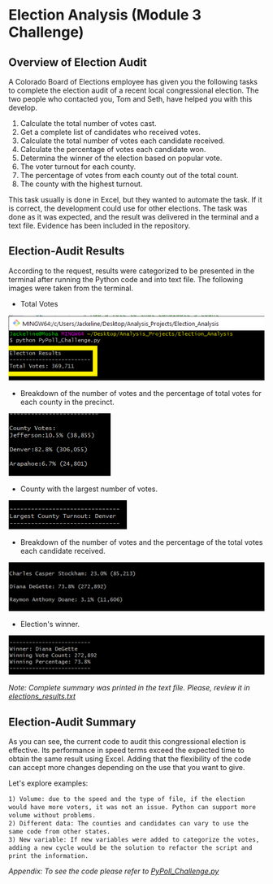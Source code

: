 # Election Analysis (Module 3 Challenge)

## Overview of Election Audit
A Colorado Board of Elections employee has given you the following tasks to complete the election audit of a recent local congressional election. The two people who contacted you, Tom and Seth, have helped you with this develop.

1. Calculate the total number of votes cast.
2. Get a complete list of candidates who received votes.
3. Calculate the total number of votes each candidate received.
4. Calculate the percentage of votes each candidate won.
5. Determina the winner of the election based on popular vote.
6. The voter turnout for each county.
7. The percentage of votes from each county out of the total count.
8. The county with the highest turnout.

This task usually is done in Excel, but they wanted to automate the task. If it is correct, the development could use for other elections.
The task was done as it was expected, and the result was delivered in the terminal and a text file. Evidence has been included in the repository.

## Election-Audit Results
According to the request, results were categorized to be presented in the terminal after running the Python code and into text file.
The following images were taken from the terminal.

  * Total Votes
  
  ![Total Votes](https://github.com/JackieCortes/ElectionAnalysis_Challenge/blob/main/Images/TotalVotes.png)

  * Breakdown of the number of votes and the percentage of total votes for each county in the precinct.

  ![County Breakdown](https://github.com/JackieCortes/ElectionAnalysis_Challenge/blob/main/Images/County_Votes.png)
  
  * County with the largest number of votes.
  
  ![Largest_County](https://github.com/JackieCortes/ElectionAnalysis_Challenge/blob/main/Images/Largest_County.png)
  
  * Breakdown of the number of votes and the percentage of the total votes each candidate received.
  
  ![Candidate_Breakdown](https://github.com/JackieCortes/ElectionAnalysis_Challenge/blob/main/Images/Candidates.png)
  
  * Election's winner.
  
  ![Winner](https://github.com/JackieCortes/ElectionAnalysis_Challenge/blob/main/Images/Winner.png)

_Note: Complete summary was printed in the text file. Please, review it in [elections_results.txt](https://github.com/JackieCortes/ElectionAnalysis_Challenge/tree/main/analysis)_

## Election-Audit Summary
As you can see, the current code to audit this congressional election is effective. Its performance in speed terms exceed the expected time to obtain the same result using Excel. Adding that the flexibility of the code can accept more changes depending on the use that you want to give.

Let's explore examples:

    1) Volume: due to the speed and the type of file, if the election would have more voters, it was not an issue. Python can support more volume without problems.
    2) Different data: The counties and candidates can vary to use the same code from other states.
    3) New variable: If new variables were added to categorize the votes, adding a new cycle would be the solution to refactor the script and print the information.

_Appendix: To see the code please refer to [PyPoll_Challenge.py](https://github.com/JackieCortes/ElectionAnalysis_Challenge/tree/main/ResourcesPP)_
